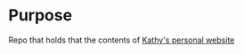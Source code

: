 # Purpose

Repo that holds that the contents of [Kathy's personal website](https://katherinebrown.org/)
